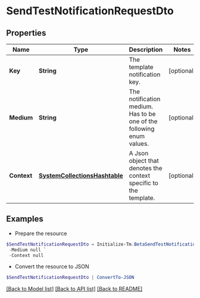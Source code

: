 # SendTestNotificationRequestDto
## Properties

Name | Type | Description | Notes
------------ | ------------- | ------------- | -------------
**Key** | **String** | The template notification key. | [optional] 
**Medium** | **String** | The notification medium. Has to be one of the following enum values. | [optional] 
**Context** | [**SystemCollectionsHashtable**](.md) | A Json object that denotes the context specific to the template. | [optional] 

## Examples

- Prepare the resource
```powershell
$SendTestNotificationRequestDto = Initialize-Tm.BetaSendTestNotificationRequestDto  -Key cloud_manual_work_item_summary `
 -Medium null `
 -Context null
```

- Convert the resource to JSON
```powershell
$SendTestNotificationRequestDto | ConvertTo-JSON
```

[[Back to Model list]](../README.md#documentation-for-models) [[Back to API list]](../README.md#documentation-for-api-endpoints) [[Back to README]](../README.md)

